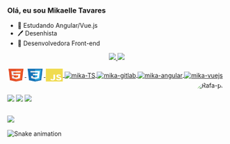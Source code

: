 <h4 align="center">

### Olá, eu sou Mikaelle Tavares  
- 🌱 Estudando Angular/Vue.js 
- 🖊️ Desenhista 
- 🎯 Desenvolvedora Front-end

<div align="center">
  <a href="https://github.com/engenny">
  <img height="180em" src="https://github-readme-stats.vercel.app/api?username=mikaelletavares&show_icons=true&theme=dracula&include_all_commits=true&count_private=true"/>
  <img height="180em" src="https://github-readme-stats.vercel.app/api/top-langs/?username=mikaelletavares&layout=compact&langs_count=7&theme=dracula"/>
</div>
  
<div style="display: inline_block"><br>
  <img align="center" alt="mika-HTML" height="30" width="40" src="https://raw.githubusercontent.com/devicons/devicon/master/icons/html5/html5-original.svg">
  <img align="center" alt="mika-CSS" height="30" width="40" src="https://raw.githubusercontent.com/devicons/devicon/master/icons/css3/css3-original.svg">
  <img align="center" alt="mika-JS" height="30" width="40" src="https://raw.githubusercontent.com/devicons/devicon/master/icons/javascript/javascript-plain.svg">
  <img align="center" alt="mika-TS" height="30" width="40" src="https://cdn.jsdelivr.net/gh/devicons/devicon/icons/typescript/typescript-original.svg" />
  <img align="center" alt="mika-gitlab" height="30" width="40" src="https://cdn.jsdelivr.net/gh/devicons/devicon/icons/gitlab/gitlab-original.svg" />
  <img align="center" alt="mika-angular" height="30" width="40" src="https://cdn.jsdelivr.net/gh/devicons/devicon/icons/angularjs/angularjs-original.svg" />
  <img align="center" alt="mika-vuejs" height="30" width="40" src="https://cdn.jsdelivr.net/gh/devicons/devicon/icons/vuejs/vuejs-original.svg" />
  <img align="right" alt="Rafa-pic" height="150" style="border-radius:50px;" src="https://media.discordapp.net/attachments/855853915626405928/903271293791641610/20965_NLVFxWyq.png?width=473&height=473">
</div>
  
  ##
  
<div> 
  <a href="https://instagram.com/tavares.mikaelle" target="_blank"><img src="https://img.shields.io/badge/-Instagram-%23E4405F?style=for-the-badge&logo=instagram&logoColor=white" target="_blank"></a>
  <a href = "mailto:mikaellestavares@gmail.com"><img src="https://img.shields.io/badge/-Gmail-%23333?style=for-the-badge&logo=gmail&logoColor=white" target="_blank"></a>
  <a href="https://www.linkedin.com/in/mikaelle-tavares" target="_blank"><img src="https://img.shields.io/badge/-LinkedIn-%230077B5?style=for-the-badge&logo=linkedin&logoColor=white" target="_blank"></a>
</div>
  
  ##
 
  <a href="http://adler.dev.br/"><img src="https://user-images.githubusercontent.com/36713669/87319320-da83d980-c4ff-11ea-8fdf-c0abb84c90e7.gif"></a>

  ![Snake animation](https://github.com/engenny/engenny/blob/output/github-contribution-grid-snake.svg)
